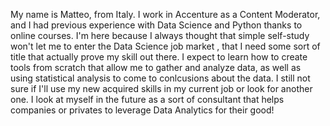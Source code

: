 My name is Matteo, from Italy. I work in Accenture as a Content Moderator, and I had previous experience with Data Science and Python thanks to online courses.
I'm here because I always thought that simple self-study won't let me to enter the Data Science job market , that I need some sort of title that actually prove my skill out there.
I expect to learn how to create tools from scratch that allow me to gather and analyze data, as well as using statistical analysis to come to conlcusions about the data.
I still not sure if I'll use my new acquired skills in my current job or look for another one. I look at myself in the future as a sort of consultant that helps companies or privates to leverage Data Analytics for their good!
